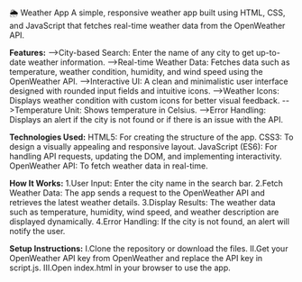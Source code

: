 🌦️ Weather App
A simple, responsive weather app built using HTML, CSS, and JavaScript that fetches real-time weather data from the OpenWeather API.

**Features:**
-->City-based Search: Enter the name of any city to get up-to-date weather information.
-->Real-time Weather Data: Fetches data such as temperature, weather condition, humidity, and wind speed using the OpenWeather API.
-->Interactive UI: A clean and minimalistic user interface designed with rounded input fields and intuitive icons.
-->Weather Icons: Displays weather condition with custom icons for better visual feedback.
-->Temperature Unit: Shows temperature in Celsius.
-->Error Handling: Displays an alert if the city is not found or if there is an issue with the API.

**Technologies Used:**
HTML5: For creating the structure of the app.
CSS3: To design a visually appealing and responsive layout.
JavaScript (ES6): For handling API requests, updating the DOM, and implementing interactivity.
OpenWeather API: To fetch weather data in real-time.


**How It Works:**
1.User Input: Enter the city name in the search bar.
2.Fetch Weather Data: The app sends a request to the OpenWeather API and retrieves the latest weather details.
3.Display Results: The weather data such as temperature, humidity, wind speed, and weather description are displayed dynamically.
4.Error Handling: If the city is not found, an alert will notify the user.


**Setup Instructions:**
I.Clone the repository or download the files.
II.Get your OpenWeather API key from OpenWeather and replace the API key in script.js.
III.Open index.html in your browser to use the app.
